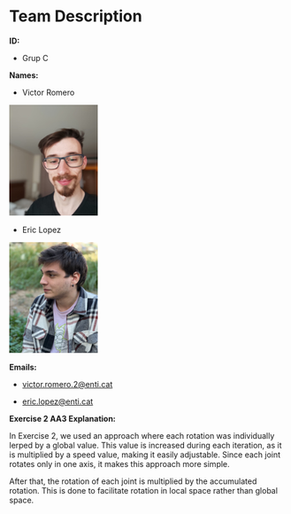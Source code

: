 # Team Description
**ID:** 

  - Grup C

**Names:**

  - Victor Romero

<img src="/Images/VictorImg.jpg" style=" width:160px ; height:200px "  >

  
  - Eric Lopez
<img src="/Images/EricImg.jpg" style=" width:160px ; height:200px "  >



**Emails:**

  - victor.romero.2@enti.cat
  
  - eric.lopez@enti.cat



**Exercise 2 AA3 Explanation:**

⁤In Exercise 2, we used an approach where each rotation was individually lerped by a global value. ⁤⁤This value is increased during each iteration, as it is multiplied by a speed value, making it easily adjustable. ⁤⁤Since each joint rotates only in one axis, it makes this approach more simple. ⁤

⁤After that, the rotation of each joint is multiplied by the accumulated rotation. ⁤⁤This is done to facilitate rotation in local space rather than global space.

